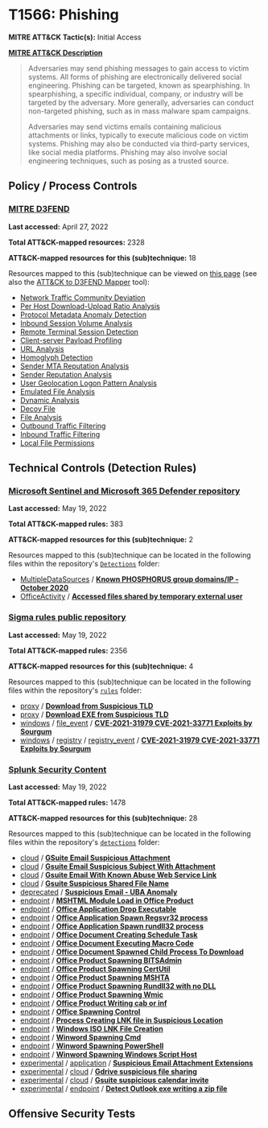 # T1566: Phishing
**MITRE ATT&CK Tactic(s):** Initial Access

**[MITRE ATT&CK Description](https://attack.mitre.org/techniques/T1566)**
<blockquote>Adversaries may send phishing messages to gain access to victim systems. All forms of phishing are electronically delivered social engineering. Phishing can be targeted, known as spearphishing. In spearphishing, a specific individual, company, or industry will be targeted by the adversary. More generally, adversaries can conduct non-targeted phishing, such as in mass malware spam campaigns.

Adversaries may send victims emails containing malicious attachments or links, typically to execute malicious code on victim systems. Phishing may also be conducted via third-party services, like social media platforms. Phishing may also involve social engineering techniques, such as posing as a trusted source.</blockquote>

## Policy / Process Controls
### [MITRE D3FEND](https://d3fend.mitre.org/)
**Last accessed:** April 27, 2022

**Total ATT&CK-mapped resources:** 2328

**ATT&CK-mapped resources for this (sub)technique:** 18

Resources mapped to this (sub)technique can be viewed on [this page](https://d3fend.mitre.org/) (see also the [ATT&CK to D3FEND Mapper](https://d3fend.mitre.org/tools/attack-mapper) tool):

* [Network Traffic Community Deviation](https://d3fend.mitre.org/techniques/d3f:NetworkTrafficCommunityDeviation)
* [Per Host Download-Upload Ratio Analysis](https://d3fend.mitre.org/techniques/d3f:PerHostDownload-UploadRatioAnalysis)
* [Protocol Metadata Anomaly Detection](https://d3fend.mitre.org/techniques/d3f:ProtocolMetadataAnomalyDetection)
* [Inbound Session Volume Analysis](https://d3fend.mitre.org/techniques/d3f:InboundSessionVolumeAnalysis)
* [Remote Terminal Session Detection](https://d3fend.mitre.org/techniques/d3f:RemoteTerminalSessionDetection)
* [Client-server Payload Profiling](https://d3fend.mitre.org/techniques/d3f:Client-serverPayloadProfiling)
* [URL Analysis](https://d3fend.mitre.org/techniques/d3f:URLAnalysis)
* [Homoglyph Detection](https://d3fend.mitre.org/techniques/d3f:HomoglyphDetection)
* [Sender MTA Reputation Analysis](https://d3fend.mitre.org/techniques/d3f:SenderMTAReputationAnalysis)
* [Sender Reputation Analysis](https://d3fend.mitre.org/techniques/d3f:SenderReputationAnalysis)
* [User Geolocation Logon Pattern Analysis](https://d3fend.mitre.org/techniques/d3f:UserGeolocationLogonPatternAnalysis)
* [Emulated File Analysis](https://d3fend.mitre.org/techniques/d3f:EmulatedFileAnalysis)
* [Dynamic Analysis](https://d3fend.mitre.org/techniques/d3f:DynamicAnalysis)
* [Decoy File](https://d3fend.mitre.org/techniques/d3f:DecoyFile)
* [File Analysis](https://d3fend.mitre.org/techniques/d3f:FileAnalysis)
* [Outbound Traffic Filtering](https://d3fend.mitre.org/techniques/d3f:OutboundTrafficFiltering)
* [Inbound Traffic Filtering](https://d3fend.mitre.org/techniques/d3f:InboundTrafficFiltering)
* [Local File Permissions](https://d3fend.mitre.org/techniques/d3f:LocalFilePermissions)

## Technical Controls (Detection Rules)
### [Microsoft Sentinel and Microsoft 365 Defender repository](https://github.com/Azure/Azure-Sentinel)
**Last accessed:** May 19, 2022

**Total ATT&CK-mapped rules:** 383

**ATT&CK-mapped resources for this (sub)technique:** 2

Resources mapped to this (sub)technique can be located in the following files within the repository's <code>[Detections](https://github.com/Azure/Azure-Sentinel/tree/master/Detections)</code> folder:

* [MultipleDataSources](https://github.com/Azure/Azure-Sentinel/tree/master/Detections/MultipleDataSources/) / **[Known PHOSPHORUS group domains/IP - October 2020](https://github.com/Azure/Azure-Sentinel/blob/master/Detections/MultipleDataSources/KnownPHOSPHORUSDomainsIP-October2020.yaml)**
* [OfficeActivity](https://github.com/Azure/Azure-Sentinel/tree/master/Detections/OfficeActivity/) / **[Accessed files shared by temporary external user](https://github.com/Azure/Azure-Sentinel/blob/master/Detections/OfficeActivity/External%20User%20added%20to%20Team%20and%20immediately%20uploads%20file.yaml)**

### [Sigma rules public repository](https://github.com/SigmaHQ/sigma)
**Last accessed:** May 19, 2022

**Total ATT&CK-mapped rules:** 2356

**ATT&CK-mapped resources for this (sub)technique:** 4

Resources mapped to this (sub)technique can be located in the following files within the repository's <code>[rules](https://github.com/SigmaHQ/sigma/tree/master/rules)</code> folder:

* [proxy](https://github.com/SigmaHQ/sigma/tree/master/rules/proxy/) / **[Download from Suspicious TLD](https://github.com/SigmaHQ/sigma/blob/master/rules/proxy/proxy_download_susp_tlds_blacklist.yml)**
* [proxy](https://github.com/SigmaHQ/sigma/tree/master/rules/proxy/) / **[Download EXE from Suspicious TLD](https://github.com/SigmaHQ/sigma/blob/master/rules/proxy/proxy_download_susp_tlds_whitelist.yml)**
* [windows](https://github.com/SigmaHQ/sigma/tree/master/rules/windows/) / [file_event](https://github.com/SigmaHQ/sigma/tree/master/rules/windows/file_event/) / **[CVE-2021-31979 CVE-2021-33771 Exploits by Sourgum](https://github.com/SigmaHQ/sigma/blob/master/rules/windows/file_event/file_event_win_cve_2021_31979_cve_2021_33771_exploits.yml)**
* [windows](https://github.com/SigmaHQ/sigma/tree/master/rules/windows/) / [registry](https://github.com/SigmaHQ/sigma/tree/master/rules/windows/registry/) / [registry_event](https://github.com/SigmaHQ/sigma/tree/master/rules/windows/registry/registry_event/) / **[CVE-2021-31979 CVE-2021-33771 Exploits by Sourgum](https://github.com/SigmaHQ/sigma/blob/master/rules/windows/registry/registry_event/registry_event_cve_2021_31979_cve_2021_33771_exploits.yml)**

### [Splunk Security Content](https://github.com/splunk/security_content)
**Last accessed:** May 19, 2022

**Total ATT&CK-mapped rules:** 1478

**ATT&CK-mapped resources for this (sub)technique:** 28

Resources mapped to this (sub)technique can be located in the following files within the repository's <code>[detections](https://github.com/splunk/security_content/tree/develop/detections)</code> folder:

* [cloud](https://github.com/splunk/security_content/tree/develop/detections/cloud/) / **[GSuite Email Suspicious Attachment](https://github.com/splunk/security_content/blob/develop/detections/cloud/gsuite_email_suspicious_attachment.yml)**
* [cloud](https://github.com/splunk/security_content/tree/develop/detections/cloud/) / **[Gsuite Email Suspicious Subject With Attachment](https://github.com/splunk/security_content/blob/develop/detections/cloud/gsuite_email_suspicious_subject_with_attachment.yml)**
* [cloud](https://github.com/splunk/security_content/tree/develop/detections/cloud/) / **[Gsuite Email With Known Abuse Web Service Link](https://github.com/splunk/security_content/blob/develop/detections/cloud/gsuite_email_with_known_abuse_web_service_link.yml)**
* [cloud](https://github.com/splunk/security_content/tree/develop/detections/cloud/) / **[Gsuite Suspicious Shared File Name](https://github.com/splunk/security_content/blob/develop/detections/cloud/gsuite_suspicious_shared_file_name.yml)**
* [deprecated](https://github.com/splunk/security_content/tree/develop/detections/deprecated/) / **[Suspicious Email - UBA Anomaly](https://github.com/splunk/security_content/blob/develop/detections/deprecated/suspicious_email___uba_anomaly.yml)**
* [endpoint](https://github.com/splunk/security_content/tree/develop/detections/endpoint/) / **[MSHTML Module Load in Office Product](https://github.com/splunk/security_content/blob/develop/detections/endpoint/mshtml_module_load_in_office_product.yml)**
* [endpoint](https://github.com/splunk/security_content/tree/develop/detections/endpoint/) / **[Office Application Drop Executable](https://github.com/splunk/security_content/blob/develop/detections/endpoint/office_application_drop_executable.yml)**
* [endpoint](https://github.com/splunk/security_content/tree/develop/detections/endpoint/) / **[Office Application Spawn Regsvr32 process](https://github.com/splunk/security_content/blob/develop/detections/endpoint/office_application_spawn_regsvr32_process.yml)**
* [endpoint](https://github.com/splunk/security_content/tree/develop/detections/endpoint/) / **[Office Application Spawn rundll32 process](https://github.com/splunk/security_content/blob/develop/detections/endpoint/office_application_spawn_rundll32_process.yml)**
* [endpoint](https://github.com/splunk/security_content/tree/develop/detections/endpoint/) / **[Office Document Creating Schedule Task](https://github.com/splunk/security_content/blob/develop/detections/endpoint/office_document_creating_schedule_task.yml)**
* [endpoint](https://github.com/splunk/security_content/tree/develop/detections/endpoint/) / **[Office Document Executing Macro Code](https://github.com/splunk/security_content/blob/develop/detections/endpoint/office_document_executing_macro_code.yml)**
* [endpoint](https://github.com/splunk/security_content/tree/develop/detections/endpoint/) / **[Office Document Spawned Child Process To Download](https://github.com/splunk/security_content/blob/develop/detections/endpoint/office_document_spawned_child_process_to_download.yml)**
* [endpoint](https://github.com/splunk/security_content/tree/develop/detections/endpoint/) / **[Office Product Spawning BITSAdmin](https://github.com/splunk/security_content/blob/develop/detections/endpoint/office_product_spawning_bitsadmin.yml)**
* [endpoint](https://github.com/splunk/security_content/tree/develop/detections/endpoint/) / **[Office Product Spawning CertUtil](https://github.com/splunk/security_content/blob/develop/detections/endpoint/office_product_spawning_certutil.yml)**
* [endpoint](https://github.com/splunk/security_content/tree/develop/detections/endpoint/) / **[Office Product Spawning MSHTA](https://github.com/splunk/security_content/blob/develop/detections/endpoint/office_product_spawning_mshta.yml)**
* [endpoint](https://github.com/splunk/security_content/tree/develop/detections/endpoint/) / **[Office Product Spawning Rundll32 with no DLL](https://github.com/splunk/security_content/blob/develop/detections/endpoint/office_product_spawning_rundll32_with_no_dll.yml)**
* [endpoint](https://github.com/splunk/security_content/tree/develop/detections/endpoint/) / **[Office Product Spawning Wmic](https://github.com/splunk/security_content/blob/develop/detections/endpoint/office_product_spawning_wmic.yml)**
* [endpoint](https://github.com/splunk/security_content/tree/develop/detections/endpoint/) / **[Office Product Writing cab or inf](https://github.com/splunk/security_content/blob/develop/detections/endpoint/office_product_writing_cab_or_inf.yml)**
* [endpoint](https://github.com/splunk/security_content/tree/develop/detections/endpoint/) / **[Office Spawning Control](https://github.com/splunk/security_content/blob/develop/detections/endpoint/office_spawning_control.yml)**
* [endpoint](https://github.com/splunk/security_content/tree/develop/detections/endpoint/) / **[Process Creating LNK file in Suspicious Location](https://github.com/splunk/security_content/blob/develop/detections/endpoint/process_creating_lnk_file_in_suspicious_location.yml)**
* [endpoint](https://github.com/splunk/security_content/tree/develop/detections/endpoint/) / **[Windows ISO LNK File Creation](https://github.com/splunk/security_content/blob/develop/detections/endpoint/windows_iso_lnk_file_creation.yml)**
* [endpoint](https://github.com/splunk/security_content/tree/develop/detections/endpoint/) / **[Winword Spawning Cmd](https://github.com/splunk/security_content/blob/develop/detections/endpoint/winword_spawning_cmd.yml)**
* [endpoint](https://github.com/splunk/security_content/tree/develop/detections/endpoint/) / **[Winword Spawning PowerShell](https://github.com/splunk/security_content/blob/develop/detections/endpoint/winword_spawning_powershell.yml)**
* [endpoint](https://github.com/splunk/security_content/tree/develop/detections/endpoint/) / **[Winword Spawning Windows Script Host](https://github.com/splunk/security_content/blob/develop/detections/endpoint/winword_spawning_windows_script_host.yml)**
* [experimental](https://github.com/splunk/security_content/tree/develop/detections/experimental/) / [application](https://github.com/splunk/security_content/tree/develop/detections/experimental/application/) / **[Suspicious Email Attachment Extensions](https://github.com/splunk/security_content/blob/develop/detections/experimental/application/suspicious_email_attachment_extensions.yml)**
* [experimental](https://github.com/splunk/security_content/tree/develop/detections/experimental/) / [cloud](https://github.com/splunk/security_content/tree/develop/detections/experimental/cloud/) / **[Gdrive suspicious file sharing](https://github.com/splunk/security_content/blob/develop/detections/experimental/cloud/gdrive_suspicious_file_sharing.yml)**
* [experimental](https://github.com/splunk/security_content/tree/develop/detections/experimental/) / [cloud](https://github.com/splunk/security_content/tree/develop/detections/experimental/cloud/) / **[Gsuite suspicious calendar invite](https://github.com/splunk/security_content/blob/develop/detections/experimental/cloud/gsuite_suspicious_calendar_invite.yml)**
* [experimental](https://github.com/splunk/security_content/tree/develop/detections/experimental/) / [endpoint](https://github.com/splunk/security_content/tree/develop/detections/experimental/endpoint/) / **[Detect Outlook exe writing a zip file](https://github.com/splunk/security_content/blob/develop/detections/experimental/endpoint/detect_outlook_exe_writing_a_zip_file.yml)**


## Offensive Security Tests
